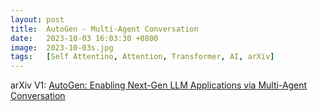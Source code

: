 ```yaml
---
layout: post
title:  AutoGen - Multi-Agent Conversation
date:   2023-10-03 16:03:30 +0800
image:  2023-10-03s.jpg
tags:   [Self Attentino, Attention, Transformer, AI, arXiv]
---
```


arXiv V1: [AutoGen: Enabling Next-Gen LLM Applications via Multi-Agent Conversation](https://arxiv.org/pdf/2308.08155.pdf)